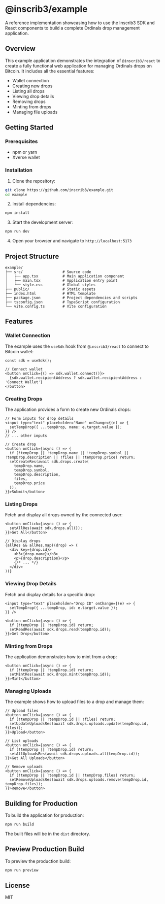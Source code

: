 # @inscrib3/example
A reference implementation showcasing how to use the Inscrib3 SDK and React components to build a complete Ordinals drop management application.

## Overview

This example application demonstrates the integration of `@inscrib3/react` to create a fully functional web application for managing Ordinals drops on Bitcoin. It includes all the essential features:

- Wallet connection
- Creating new drops
- Listing all drops
- Viewing drop details
- Removing drops
- Minting from drops
- Managing file uploads

## Getting Started

### Prerequisites

- npm or yarn
- Xverse wallet

### Installation

1. Clone the repository:
```bash
git clone https://github.com/inscrib3/example.git
cd example
```

2. Install dependencies:
```bash
npm install
```

3. Start the development server:
```bash
npm run dev
```

4. Open your browser and navigate to `http://localhost:5173`

## Project Structure

```
example/
├── src/                  # Source code
│   ├── app.tsx           # Main application component
│   ├── main.tsx          # Application entry point
│   └── style.css         # Global styles
├── public/               # Static assets
├── index.html            # HTML template
├── package.json          # Project dependencies and scripts
├── tsconfig.json         # TypeScript configuration
└── vite.config.ts        # Vite configuration
```

## Features

### Wallet Connection

The example uses the `useSdk` hook from `@inscrib3/react` to connect to Bitcoin wallet:

```tsx
const sdk = useSdk();

// Connect wallet
<button onClick={() => sdk.wallet.connect()}>
  {sdk.wallet.recipientAddress ? sdk.wallet.recipientAddress : 'Connect Wallet'}
</button>
```

### Creating Drops

The application provides a form to create new Ordinals drops:

```tsx
// Form inputs for drop details
<input type="text" placeholder="Name" onChange={(e) => {
  setTempDrop({ ...tempDrop, name: e.target.value });
}} />
// ... other inputs

// Create drop
<button onClick={async () => {
  if (!tempDrop || !tempDrop.name || !tempDrop.symbol || !tempDrop.description || !files || !tempDrop.price) return;
  setCreateRes(await sdk.drops.create(
    tempDrop.name, 
    tempDrop.symbol, 
    tempDrop.description, 
    files, 
    tempDrop.price
  ));
}}>Submit</button>
```

### Listing Drops

Fetch and display all drops owned by the connected user:

```tsx
<button onClick={async () => {
  setAllRes(await sdk.drops.all());
}}>Get All</button>

// Display drops
{allRes && allRes.map((drop) => (
  <div key={drop.id}>
    <h3>{drop.name}</h3>
    <p>{drop.description}</p>
    {/* ... */}
  </div>
))}
```

### Viewing Drop Details

Fetch and display details for a specific drop:

```tsx
<input type="text" placeholder="Drop ID" onChange={(e) => {
  setTempDrop({ ...tempDrop, id: e.target.value });
}} />

<button onClick={async () => {
  if (!tempDrop || !tempDrop.id) return;
  setReadRes(await sdk.drops.read(tempDrop.id));
}}>Get Drop</button>
```

### Minting from Drops

The application demonstrates how to mint from a drop:

```tsx
<button onClick={async () => {
  if (!tempDrop || !tempDrop.id) return;
  setMintRes(await sdk.drops.mint(tempDrop.id));
}}>Mint</button>
```

### Managing Uploads

The example shows how to upload files to a drop and manage them:

```tsx
// Upload files
<button onClick={async () => {
  if (!tempDrop || !tempDrop.id || !files) return;
  setUpdateUploadsRes(await sdk.drops.uploads.update(tempDrop.id, files));
}}>Upload</button>

// List uploads
<button onClick={async () => {
  if (!tempDrop || !tempDrop.id) return;
  setAllUploadsRes(await sdk.drops.uploads.all(tempDrop.id));
}}>Get All Uploads</button>

// Remove uploads
<button onClick={async () => {
  if (!tempDrop || !tempDrop.id || !tempDrop.files) return;
  setRemoveUploadsRes(await sdk.drops.uploads.remove(tempDrop.id, tempDrop.files));
}}>Remove</button>
```

## Building for Production

To build the application for production:

```bash
npm run build
```

The built files will be in the `dist` directory.

## Preview Production Build

To preview the production build:

```bash
npm run preview
```

## License

MIT

